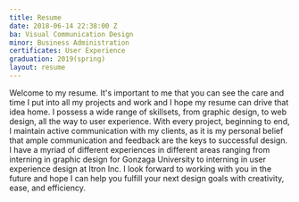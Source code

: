 ```yaml
---
title: Resume
date: 2018-06-14 22:38:00 Z
ba: Visual Communication Design
minor: Business Administration
certificates: User Experience
graduation: 2019(spring)
layout: resume
---
```


Welcome to my resume. It's important to me that you can see the care and time I put into all my projects and work and I hope my resume can drive that idea home. I possess a wide range of skillsets, from graphic design, to web design, all the way to user experience. With every project, beginning to end, I maintain active communication with my clients, as it is my personal belief that ample communication and feedback are the keys to successful design. I have a myriad of different experiences in different areas ranging from interning in graphic design for Gonzaga University to interning in user experience design at Itron Inc. I look forward to working with you in the future and hope I can help you fulfill your next design goals with creativity, ease, and efficiency.